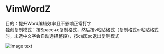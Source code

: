 # VimWordZ

<div>目的：提升Word编辑效率且不影响正常打字</div><div>独创复制模式：按Space+c复制格式，然后按v粘贴格式（复制格式or粘贴格式时，未选中文字会自动选择整段），按c或Esc退出复制模式</div>

![Image text](https://github.com/moonhuahua/VimWordZ/blob/master/Word/Vim-Word.jpg?raw=true)

